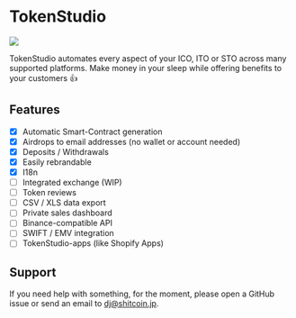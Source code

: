 # TokenStudio

<a href="https://circleci.com/gh/djshitcoin/tokenstudio/tree/develop" alt="Build Status"><img src="https://img.shields.io/circleci/project/github/djshitcoin/tokenstudio/develop.svg" /></a>

TokenStudio automates every aspect of your ICO, ITO or STO across many supported platforms. Make money in your sleep while offering benefits to your customers 👍

## Features

* [x] Automatic Smart-Contract generation
* [x] Airdrops to email addresses (no wallet or account needed)
* [x] Deposits / Withdrawals
* [x] Easily rebrandable
* [x] I18n
* [ ] Integrated exchange (WIP)
* [ ] Token reviews
* [ ] CSV / XLS data export
* [ ] Private sales dashboard
* [ ] Binance-compatible API
* [ ] SWIFT / EMV integration
* [ ] TokenStudio-apps (like Shopify Apps)

## Support

If you need help with something, for the moment, please open a GitHub issue or send an email to dj@shitcoin.jp.
